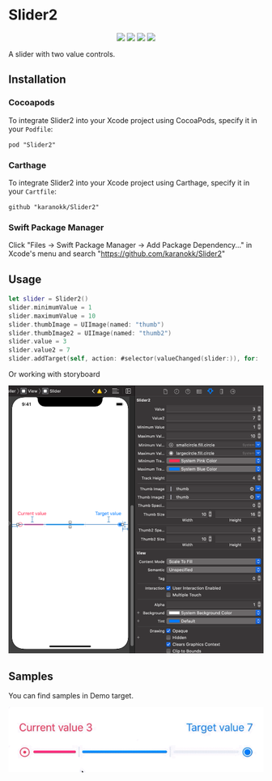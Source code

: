 # Slider2

<p align="center">
<a href="http://github.com/karanokk"><img src="https://img.shields.io/cocoapods/v/Slider2"></a>
<a href="https://github.com/Carthage/Carthage/"><img src="https://img.shields.io/badge/Carthage-compatible-4BC51D.svg?style=flat"></a>
<a href="https://swift.org/package-manager/"><img src="https://img.shields.io/badge/SPM-supported-DE5C43.svg?style=flat"></a>
<a href="https://raw.githubusercontent.com/karanokk/Slider2/master/LICENSE"><img src="https://img.shields.io/cocoapods/l/Kingfisher.svg?style=flat"></a>
</p>


A slider with two value controls.

## Installation

### Cocoapods

To integrate Slider2 into your Xcode project using CocoaPods, specify it in your `Podfile`:

```
pod "Slider2"
```

### Carthage

To integrate Slider2 into your Xcode project using Carthage, specify it in your `Cartfile`:

```
github "karanokk/Slider2"
```

### Swift Package Manager

Click "Files -> Swift Package Manager -> Add Package Dependency..." in Xcode's menu and search "https://github.com/karanokk/Slider2"

## Usage

```swift
let slider = Slider2()
slider.minimumValue = 1
slider.maximumValue = 10
slider.thumbImage = UIImage(named: "thumb")
slider.thumbImage2 = UIImage(named: "thumb2")
slider.value = 3
slider.value2 = 7
slider.addTarget(self, action: #selector(valueChanged(slider:)), for: .valueChanged)
```

Or working with storyboard

![storyboard](https://raw.githubusercontent.com/karanokk/Slider2/master/Assets/storyboard.png)

## Samples

You can find samples in Demo target.

![record](https://raw.githubusercontent.com/karanokk/Slider2/master/Assets/record.gif)